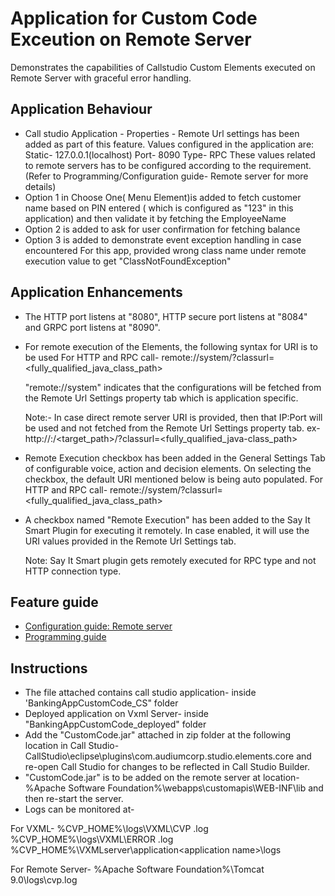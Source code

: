 
# Application for Custom Code Exceution on Remote Server
Demonstrates the capabilities of Callstudio Custom Elements executed on Remote Server with graceful error handling.

## Application Behaviour
* Call studio Application - Properties - Remote Url settings has been added as part of this feature. 
  Values configured in the application are:
  Static- 127.0.0.1(localhost) Port- 8090
  Type- RPC
  These values related to remote servers has to be configured according to the requirement.
  (Refer to Programming/Configuration guide- Remote server for more details)
* Option 1 in Choose One( Menu Element)is added to fetch customer name based on PIN entered ( which is configured as "123" in this application) and then validate it by fetching the EmployeeName
* Option 2 is added to ask for user confirmation for fetching balance
* Option 3 is added to demonstrate event exception handling in case encountered
  For this app, provided wrong class name under remote execution value to get "ClassNotFoundException"

## Application Enhancements
* The HTTP port listens at "8080",  HTTP secure port listens at "8084" and GRPC port listens at "8090".
* For remote execution of the Elements, the following syntax for URI is to be used 
  For HTTP and RPC call-  remote://system/?classurl=<fully_qualified_java_class_path>

  "remote://system" indicates that the configurations will be fetched from the Remote Url Settings property tab which is application specific.

  Note:- In case direct remote server URI is provided, then that IP:Port will be used and not fetched from the  Remote Url Settings property tab.
  ex- http://<IP>:<Port>/<target_path>/?classurl=<fully_qualified_java-class_path>
* Remote Execution checkbox has been added in the General Settings Tab of configurable voice, action and decision elements.
On selecting the checkbox, the default URI mentioned below is being auto populated.
For HTTP and RPC call-  remote://system/?classurl=<fully_qualified_java_class_path>
* A checkbox named "Remote Execution" has been added to the Say It Smart Plugin for executing it remotely.
  In case enabled, it will use the URI values provided in the Remote Url Settings tab.
  
  Note: Say It Smart plugin gets remotely executed for RPC type and not HTTP connection type.



## Feature guide
* [ Configuration guide: Remote server](https://www.cisco.com/c/en/us/td/docs/voice_ip_comm/cust_contact/contact_center/customer_voice_portal/12-6-2/configuration/guide/ccvp_b_1262-configuration-guide-for-cisco-unified-customer-voice-portal.html)
* [ Programming guide ](https://www.cisco.com/c/en/us/td/docs/voice_ip_comm/cust_contact/contact_center/customer_voice_portal/12-6-2/programming/guide/ccvp_b_1262-programming-guide-for-cisco-unified-cvp-vxml-server-and-cisco-unified-call-studio1.html)


## Instructions
* The file attached contains call studio application- inside 'BankingAppCustomCode_CS" folder
* Deployed application on Vxml Server-  inside "BankingAppCustomCode_deployed" folder
* Add the "CustomCode.jar" attached in zip folder at the following location in Call Studio- CallStudio\eclipse\plugins\com.audiumcorp.studio.elements.core and re-open Call Studio for changes to be reflected in Call Studio Builder.
* "CustomCode.jar" is to be added on the remote server at location- %Apache Software Foundation%\webapps\customapis\WEB-INF\lib and then re-start the server.
* Logs can be monitored at- 

For VXML-     %CVP_HOME%\logs\VXML\CVP <timestamp>.log
              %CVP_HOME%\logs\VXML\ERROR <timestamp>.log
              %CVP_HOME%\VXMLserver\application\<application name>\logs

For Remote Server- %Apache Software Foundation%\Tomcat 9.0\logs\cvp.log


